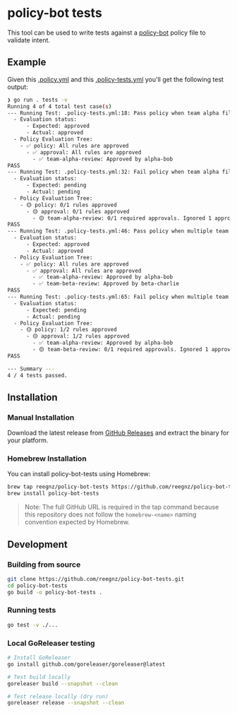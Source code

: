 # policy-bot tests

This tool can be used to write tests against a [policy-bot](https://github.com/palantir/policy-bot) policy file to validate intent.

## Example

Given this [.policy.yml](./tests/.policy.yml) and this [.policy-tests.yml](./tests/.policy-tests.yml)
you'll get the following test output:

```sh
❯ go run . tests -v
Running 4 of 4 total test case(s)
--- Running Test: .policy-tests.yml:18: Pass policy when team alpha files change and team alpha approves ---
  - Evaluation status:
      - Expected: approved
      - Actual: approved
  - Policy Evaluation Tree:
    - ✅ policy: All rules are approved
      - ✅ approval: All rules are approved
        - ✅ team-alpha-review: Approved by alpha-bob
PASS
--- Running Test: .policy-tests.yml:32: Fail policy when team alpha files change and only PR author approves ---
  - Evaluation status:
      - Expected: pending
      - Actual: pending
  - Policy Evaluation Tree:
    - 🟡 policy: 0/1 rules approved
      - 🟡 approval: 0/1 rules approved
        - 🟡 team-alpha-review: 0/1 required approvals. Ignored 1 approval from disqualified users
PASS
--- Running Test: .policy-tests.yml:46: Pass policy when multiple team files are changing with multiple team approvals ---
  - Evaluation status:
      - Expected: approved
      - Actual: approved
  - Policy Evaluation Tree:
    - ✅ policy: All rules are approved
      - ✅ approval: All rules are approved
        - ✅ team-alpha-review: Approved by alpha-bob
        - ✅ team-beta-review: Approved by beta-charlie
PASS
--- Running Test: .policy-tests.yml:65: Fail policy when multiple team files are changing with review missing from beta team ---
  - Evaluation status:
      - Expected: pending
      - Actual: pending
  - Policy Evaluation Tree:
    - 🟡 policy: 1/2 rules approved
      - 🟡 approval: 1/2 rules approved
        - ✅ team-alpha-review: Approved by alpha-bob
        - 🟡 team-beta-review: 0/1 required approvals. Ignored 1 approval from disqualified users
PASS

--- Summary ---
4 / 4 tests passed.
```

## Installation

### Manual Installation

Download the latest release from [GitHub Releases](https://github.com/reegnz/policy-bot-tests/releases) and extract the binary for your platform.

### Homebrew Installation

You can install policy-bot-tests using Homebrew:

```sh
brew tap reegnz/policy-bot-tests https://github.com/reegnz/policy-bot-tests
brew install policy-bot-tests
```

> Note: The full GitHub URL is required in the tap command because this repository does not follow the `homebrew-<name>` naming convention expected by Homebrew.

## Development

### Building from source

```bash
git clone https://github.com/reegnz/policy-bot-tests.git
cd policy-bot-tests
go build -o policy-bot-tests .
```

### Running tests

```bash
go test -v ./...
```

### Local GoReleaser testing

```bash
# Install GoReleaser
go install github.com/goreleaser/goreleaser@latest

# Test build locally
goreleaser build --snapshot --clean

# Test release locally (dry run)
goreleaser release --snapshot --clean
```
